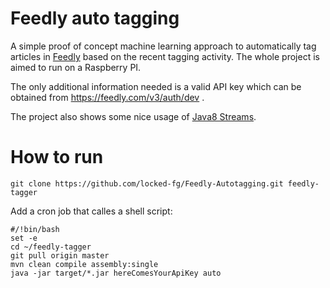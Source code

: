 # Feedly auto tagging
A simple proof of concept machine learning approach to automatically tag articles 
in [Feedly](http://www.feedly.com) based on the recent tagging activity.
The whole project is aimed to run on a Raspberry PI.

The only additional information needed is a valid API key which can be obtained
from https://feedly.com/v3/auth/dev .

The project also shows some nice usage of [Java8 Streams](http://www.oracle.com/technetwork/articles/java/ma14-java-se-8-streams-2177646.html).

# How to run
```
git clone https://github.com/locked-fg/Feedly-Autotagging.git feedly-tagger
```
Add a cron job that calles a shell script:
```
#/!bin/bash
set -e
cd ~/feedly-tagger
git pull origin master
mvn clean compile assembly:single
java -jar target/*.jar hereComesYourApiKey auto
```